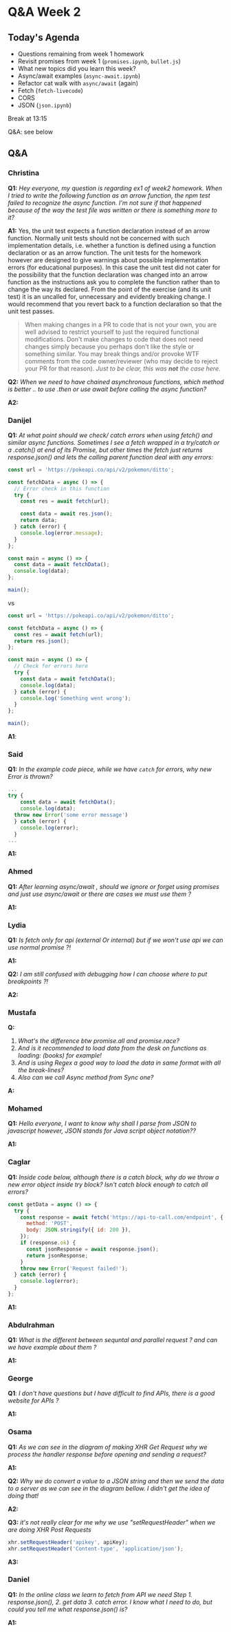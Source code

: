 <!-- cSpell:disable -->

# Q&A Week 2

## Today's Agenda

- Questions remaining from week 1 homework
- Revisit promises from week 1 (`promises.ipynb`, `bullet.js`)
- What new topics did you learn this week?
- Async/await examples (`async-await.ipynb`)
- Refactor cat walk with `async/await` (again)
- Fetch (`fetch-livecode`)
- CORS
- JSON (`json.ipynb`)

Break at 13:15

Q&A: see below

## Q&A

### Christina

**Q1:** _Hey everyone, my question is regarding ex1 of week2 homework. When I tried to write the following function as an arrow function, the npm test failed to recognize the async function. I'm not sure if that happened because of the way the test file was written or there is something more to it?_

**A1:** Yes, the unit test expects a function declaration instead of an arrow function. Normally unit tests should not be concerned with such implementation details, i.e. whether a function is defined using a function declaration or as an arrow function. The unit tests for the homework however are designed to give warnings about possible implementation errors (for educational purposes). In this case the unit test did not cater for the possibility that the function declaration was changed into an arrow function as the instructions ask you to complete the function rather than to change the way its declared. From the point of the exercise (and its unit test) it is an uncalled for, unnecessary and evidently breaking change. I would recommend that you revert back to a function declaration so that the unit test passes.

> When making changes in a PR to code that is not your own, you are well advised to restrict yourself to just the required functional modifications. Don't make changes to code that does not need changes simply because you perhaps don't like the style or something similar. You may break things and/or provoke WTF comments from the code owner/reviewer (who may decide to reject your PR for that reason). _Just to be clear, this was **not** the case here_.

**Q2:** _When we need to have chained asynchronous functions, which method is better .. to use .then or use await before calling the async function?_

**A2:**

### Danijel

**Q1:** _At what point should we check/ catch errors when using fetch() and similar async functions. Sometimes I see a fetch wrapped in a try/catch or a .catch() at end of its Promise, but other times the fetch just returns response.json() and lets the calling parent function deal with any errors:_

```js
const url = 'https://pokeapi.co/api/v2/pokemon/ditto';

const fetchData = async () => {
  // Error check in this function
  try {
    const res = await fetch(url);

    const data = await res.json();
    return data;
  } catch (error) {
    console.log(error.message);
  }
};

const main = async () => {
  const data = await fetchData();
  console.log(data);
};

main();
```

vs

```js
const url = 'https://pokeapi.co/api/v2/pokemon/ditto';

const fetchData = async () => {
  const res = await fetch(url);
  return res.json();
};

const main = async () => {
  // Check for errors here
  try {
    const data = await fetchData();
    console.log(data);
  } catch (error) {
    console.log('Something went wrong');
  }
};

main();
```

**A1**:

### Said

**Q1:** _In the example code piece, while we have `catch` for errors, why new Error is thrown?_

```js
...
try {
    const data = await fetchData();
    console.log(data);
  throw new Error('some error message')
  } catch (error) {
    console.log(error);
  }
...

```

**A1:**

### Ahmed

**Q1:** _After learning async/await , should we ignore or forget using promises and just use async/await or there are cases we must use them ?_

**A1:**

### Lydia

**Q1:** _Is fetch only for api (external Or internal) but if we won't use api we can use normal promise ?!_

**A1:**

**Q2:** _I am still confused with debugging how I can choose where to put breakpoints ?!_

**A2:**

### Mustafa

**Q:**

1. _What's the difference btw promise.all and promise.race?_
2. _And is it recommended to load data from the desk on functions as loading: (books) for example!_
3. _And is using Regex a good way to load the data in same format with all the break-lines?_
4. _Also can we call Async method from Sync one?_

**A:**

### Mohamed

**Q1:** _Hello everyone, I want to know why shall I parse from JSON to javascript however, JSON stands for Java script object notation??_

**A1:**

### Caglar

**Q1:** _Inside code below, although there is a catch block, why do we throw a new error object inside try block? Isn't catch block enough to catch all errors?_

```js
const getData = async () => {
  try {
    const response = await fetch('https://api-to-call.com/endpoint', {
      method: 'POST',
      body: JSON.stringify({ id: 200 }),
    });
    if (response.ok) {
      const jsonResponse = await response.json();
      return jsonResponse;
    }
    throw new Error('Request failed!');
  } catch (error) {
    console.log(error);
  }
};
```

**A1:**

### Abdulrahman

**Q1:** _What is the different between sequntal and parallel request ? and can we have example about them ?_

**A1:**

### George

**Q1**: _I don't have questions but I have difficult to find APIs, there is a good website for APIs ?_

**A1:**

### Osama

**Q1:** _As we can see in the diagram of making XHR Get Request why we process the handler response before opening and sending a request?_

**A1:**

**Q2:** _Why we do convert a value to a JSON string and then we send the data to a server as we can see in the diagram bellow. I didn't get the idea of doing that!_

**A2:**

**Q3:** _it's not really clear for me why we use "setRequestHeader" when we are doing XHR Post Requests_

```js
xhr.setRequestHeader('apikey', apiKey);
xhr.setRequestHeader('Content-type', 'application/json');
```

**A3:**

### Daniel

**Q1:** _In the online class we learn to fetch from API we need Step 1. response.json(), 2. get data 3. catch error. I know what I need to do, but could you tell me what response.json() is?_

**A1:**
